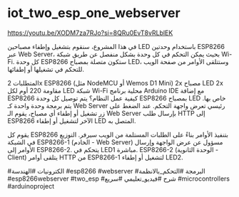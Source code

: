 # iot_two_esp_one_webserver
https://youtu.be/XODM7za7RJo?si=8QRu0EvT8vRLblEK

في هذا المشروع، سنقوم بتشغيل وإطفاء مصباحين LED باستخدام وحدتين ESP8266 عبر Web Server، بحيث يمكن التحكم في كل وحدة بشكل منفصل عن طريق شبكة Wi-Fi.
كل وحدة ESP8266 ستكون متصلة بمصباح LED، وستتلقى الأوامر من صفحة الويب للتحكم في تشغيلها أو إطفائها.

المتطلبات
2x ESP8266 (مثل NodeMCU أو Wemos D1 Mini)
2x مصباح LED
2x مقاومة 220 أوم لكل LED
شبكة Wi-Fi محلية
برنامج Arduino IDE مع إضافة ESP8266
كيفية عمل النظام؟
يتم توصيل كل وحدة ESP8266 بمصباح LED خاص بها.
يتم برمجة وحدة واحدة كـ Web Server رئيسي تعرض واجهة التحكم.
عند الضغط على زر تشغيل أو إطفاء أي مصباح، يقوم الـ Web Server بإرسال طلب HTTP إلى ESP8266 الآخر لتشغيل أو إطفاء LED المتصل به.

يقوم كل ESP8266 بتنفيذ الأوامر بناءً على الطلبات المستلمة من الويب سيرفر.
التوزيع في الشبكة
ESP8266-1 (الخادم - Web Server)
مسؤول عن عرض الواجهة وإرسال الأوامر إلى ESP8266-2.
يتحكم في LED1 مباشرة.
ESP8266-2 (الوحدة الثانوية - Client)
يتلقى أوامر HTTP من ESP8266-1 لتشغيل أو إطفاء LED2.

#الكترونيات #الهندسة #esp8266 #webserver #البرمجة #التحكم_بالانظمة #esp8266webserver #two_esp #شرح
#فيديو_تعليمي #سريع #microcontrollers #arduinoproject 
